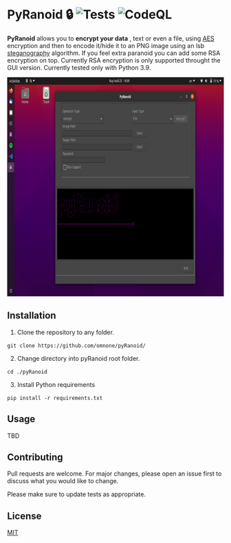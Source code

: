 # PyRanoid :lock: ![Tests](https://github.com/omnone/pyRanoid/workflows/Tests/badge.svg) ![CodeQL](https://github.com/omnone/pyRanoid/workflows/CodeQL/badge.svg)
**PyRanoid** allows you to **encrypt your data** , text or even a file, using [AES](https://en.wikipedia.org/wiki/Advanced_Encryption_Standard) encryption and then to encode it/hide it to an PNG image using an lsb [steganography](https://en.wikipedia.org/wiki/Steganography) algorithm. If you feel extra paranoid you can add some RSA encryption on top. Currently RSA encryption is only supported throught the GUI version. Currently tested only with Python 3.9.

<img src="screenshot.png" width="750" height="510">


## Installation

1. Clone the repository to any folder.

```
git clone https://github.com/omnone/pyRanoid/
```

2. Change directory into pyRanoid root folder.

```
cd ./pyRanoid
```

3. Install Python requirements

```
pip install -r requirements.txt
```

## Usage
TBD

## Contributing
Pull requests are welcome. For major changes, please open an issue first to discuss what you would like to change.

Please make sure to update tests as appropriate.

## License
[MIT](https://choosealicense.com/licenses/mit/)
